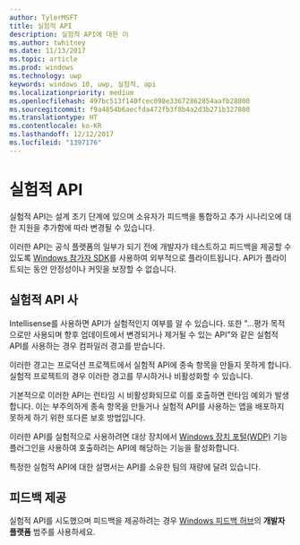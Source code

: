 ```yaml
---
author: TylerMSFT
title: 실험적 API
description: 실험적 API에 대한 이
ms.author: twhitney
ms.date: 11/13/2017
ms.topic: article
ms.prod: windows
ms.technology: uwp
keywords: windows 10, uwp, 실험적, api
ms.localizationpriority: medium
ms.openlocfilehash: 497bc513f140fcec098e33672862854aafb28800
ms.sourcegitcommit: f9a4854b6aecfda472fb3f8b4a2d3b271b327800
ms.translationtype: HT
ms.contentlocale: ko-KR
ms.lasthandoff: 12/12/2017
ms.locfileid: "1397176"
---
```

# <a name="experimental-apis"></a>실험적 API

실험적 API는 설계 초기 단계에 있으며 소유자가 피드백을 통합하고 추가 시나리오에 대한 지원을 추가함에 따라 변경될 수 있습니다.

이러한 API는 공식 플랫폼의 일부가 되기 전에 개발자가 테스트하고 피드백을 제공할 수 있도록 [Windows 참가자 SDK](https://www.microsoft.com/en-us/software-download/windowsinsiderpreviewSDK)를 사용하여 외부적으로 플라이트됩니다. API가 플라이트되는 동안 안정성이나 커밋을 보장할 수 없습니다.

## <a name="consuming-experimental-apis"></a>실험적 API 사
Intellisense를 사용하면 API가 실험적인지 여부를 알 수 있습니다. 또한 "...평가 목적으로만 사용되며 향후 업데이트에서 변경되거나 제거될 수 있는 API"와 같은 실험적 API를 사용하는 경우 컴파일러 경고를 받습니다.

이러한 경고는 프로덕션 프로젝트에서 실험적 API에 종속 항목을 만들지 못하게 합니다. 실험적 프로젝트의 경우 이러한 경고를 무시하거나 비활성화할 수 있습니다.

기본적으로 이러한 API는 런타임 시 비활성화되므로 이를 호출하면 런타임 예외가 발생합니다. 이는 부주의하게 종속 항목을 만들거나 실험적 API를 사용하는 앱을 배포하지 못하게 하기 위한 또다른 보호 방법입니다.

이러한 API를 실험적으로 사용하려면 대상 장치에서 [Windows 장치 포털(WDP)](https://docs.microsoft.com/en-us/windows/uwp/debug-test-perf/device-portal) 기능 플러그인을 사용하여 호출하려는 API에 해당하는 기능을 활성화합니다.

특정한 실험적 API에 대한 설명서는 API를 소유한 팀의 재량에 달려 있습니다.

## <a name="providing-feedback"></a>피드백 제공

실험적 API를 시도했으며 피드백을 제공하려는 경우 [Windows 피드백 허브](https://support.microsoft.com/en-us/help/4021566/windows-10-send-feedback-to-microsoft-with-feedback-hub-app)의 **개발자 플랫폼** 범주를 사용하세요.